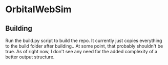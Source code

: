 # OrbitalWebSim

## Building
Run the build.py script to build the repo. It currently just copies everything to the build folder after building.. At some point, that probably shouldn't be true.
As of right now, I don't see any need for the added complexity of a better output structure.